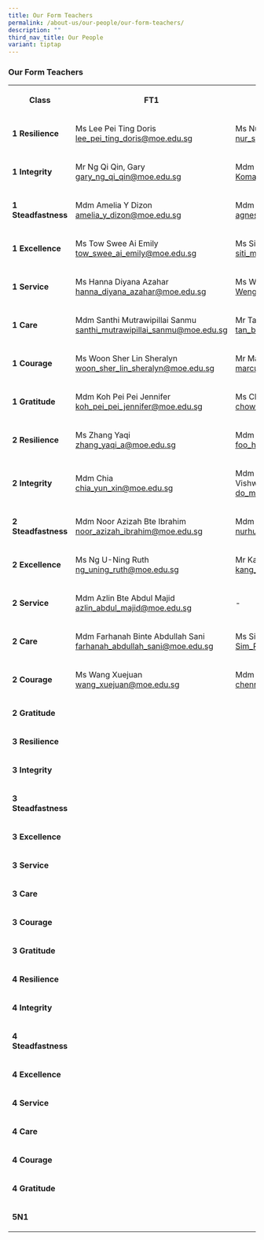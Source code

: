 ```yaml
---
title: Our Form Teachers
permalink: /about-us/our-people/our-form-teachers/
description: ""
third_nav_title: Our People
variant: tiptap
---
```

<h3>Our Form Teachers</h3>
<table style="minWidth: 75px">
<colgroup>
<col>
<col>
<col>
</colgroup>
<tbody>
<tr>
<th rowspan="1" colspan="1">
<p>Class</p>
</th>
<th rowspan="1" colspan="1">
<p>FT1</p>
</th>
<th rowspan="1" colspan="1">
<p>FT2</p>
</th>
</tr>
<tr>
<td rowspan="1" colspan="1">
<p><strong>1 Resilience</strong>
</p>
</td>
<td rowspan="1" colspan="1">
<p>Ms Lee Pei Ting Doris
<br><a href="lee_pei_ting_doris@moe.edu.sg" rel="noopener nofollow" target="_blank">lee_pei_ting_doris@moe.edu.sg</a>
</p>
</td>
<td rowspan="1" colspan="1">
<p>Ms Nur Syakira Binte Zamri
<br><a href="nur_syakira_zamri@moe.edu.sg" rel="noopener nofollow" target="_blank">nur_syakira_zamri@moe.edu.sg</a>
</p>
</td>
</tr>
<tr>
<td rowspan="1" colspan="1">
<p><strong>1 Integrity</strong>
</p>
</td>
<td rowspan="1" colspan="1">
<p>Mr Ng Qi Qin, Gary
<br><a href="gary_ng_qi_qin@moe.edu.sg" rel="noopener nofollow" target="_blank">gary_ng_qi_qin@moe.edu.sg</a>
</p>
</td>
<td rowspan="1" colspan="1">
<p>Mdm Komathy D/O Vayapuri
<br><a href="Komathy_Vayapuri@moe.edu.sg" rel="noopener nofollow" target="_blank">Komathy_Vayapuri@moe.edu.sg</a>
</p>
</td>
</tr>
<tr>
<td rowspan="1" colspan="1">
<p><strong>1 Steadfastness</strong>
</p>
</td>
<td rowspan="1" colspan="1">
<p>Mdm Amelia Y Dizon
<br><a href="amelia_y_dizon@moe.edu.sg" rel="noopener nofollow" target="_blank">amelia_y_dizon@moe.edu.sg</a>
</p>
</td>
<td rowspan="1" colspan="1">
<p>Mdm Agnes Lim Siew Mei
<br><a href="agnes_lim_siew_mei@moe.edu.sg" rel="noopener nofollow" target="_blank">agnes_lim_siew_mei@moe.edu.sg</a>
</p>
</td>
</tr>
<tr>
<td rowspan="1" colspan="1">
<p><strong>1 Excellence</strong>
</p>
</td>
<td rowspan="1" colspan="1">
<p>Ms Tow Swee Ai Emily
<br><a href="tow_swee_ai_emily@moe.edu.sg" rel="noopener nofollow" target="_blank">tow_swee_ai_emily@moe.edu.sg</a>
</p>
</td>
<td rowspan="1" colspan="1">
<p>Ms Siti Mariah Omar
<br><a href="mailto:siti_mariah_omar@moe.edu.sg" rel="noopener noreferrer nofollow" target="_blank">siti_mariah_omar@moe.edu.sg</a>
</p>
</td>
</tr>
<tr>
<td rowspan="1" colspan="1">
<p><strong>1 Service</strong>
</p>
</td>
<td rowspan="1" colspan="1">
<p>Ms Hanna Diyana Azahar
<br><a href="mailto:hanna_diyana_azahar@moe.edu.sg" rel="noopener noreferrer nofollow" target="_blank">hanna_diyana_azahar@moe.edu.sg</a>
</p>
</td>
<td rowspan="1" colspan="1">
<p>Ms Weng Xiaohong
<br><a href="Weng_Xiaohong@moe.edu.sg" rel="noopener nofollow" target="_blank">Weng_Xiaohong@moe.edu.sg</a>
</p>
</td>
</tr>
<tr>
<td rowspan="1" colspan="1">
<p><strong>1 Care</strong>
</p>
</td>
<td rowspan="1" colspan="1">
<p>Mdm Santhi Mutrawipillai Sanmu
<br><a href="mailto:santhi_mutrawipillai_sanmu@moe.edu.sg" rel="noopener noreferrer nofollow" target="_blank">santhi_mutrawipillai_sanmu@moe.edu.sg</a>
</p>
</td>
<td rowspan="1" colspan="1">
<p>Mr Tan Boon Seng
<br><a href="mailto:tan_boon_seng_a@moe.edu.sg" rel="noopener noreferrer nofollow" target="_blank">tan_boon_seng_a@moe.edu.sg</a>
</p>
</td>
</tr>
<tr>
<td rowspan="1" colspan="1">
<p><strong>1 Courage</strong>
</p>
</td>
<td rowspan="1" colspan="1">
<p>Ms Woon Sher Lin Sheralyn
<br><a href="mailto:woon_sher_lin_sheralyn@moe.edu.sg" rel="noopener noreferrer nofollow" target="_blank">woon_sher_lin_sheralyn@moe.edu.sg</a>
</p>
</td>
<td rowspan="1" colspan="1">
<p>Mr Marcus Lau Shao Yu
<br><a href="mailto:marcus_lau_shao_yu@moe.edu.sg" rel="noopener noreferrer nofollow" target="_blank">marcus_lau_shao_yu@moe.edu.sg</a>
</p>
</td>
</tr>
<tr>
<td rowspan="1" colspan="1">
<p><strong>1 Gratitude</strong>
</p>
</td>
<td rowspan="1" colspan="1">
<p>Mdm Koh Pei Pei Jennifer
<br><a href="mailto:koh_pei_pei_jennifer@moe.edu.sg" rel="noopener noreferrer nofollow" target="_blank">koh_pei_pei_jennifer@moe.edu.sg</a>
</p>
</td>
<td rowspan="1" colspan="1">
<p>Ms Chow Pei yan
<br><a href="mailto:chow_pei_yan@moe.edu.sg" rel="noopener noreferrer nofollow" target="_blank">chow_pei_yan@moe.edu.sg</a>
</p>
</td>
</tr>
<tr>
<td rowspan="1" colspan="1">
<p><strong>2 Resilience</strong>
</p>
</td>
<td rowspan="1" colspan="1">
<p>Ms Zhang Yaqi
<br><a href="mailto:zhang_yaqi_a@moe.edu.sg" rel="noopener noreferrer nofollow" target="_blank">zhang_yaqi_a@moe.edu.sg</a>
</p>
</td>
<td rowspan="1" colspan="1">
<p>Mdm Foo Hui Cheng
<br><a href="mailto: foo_hui_cheng_candee@moe.edu.sg" rel="noopener noreferrer nofollow" target="_blank"><u>foo_hui_cheng_candee@moe.edu.sg</u></a>
</p>
</td>
</tr>
<tr>
<td rowspan="1" colspan="1">
<p><strong>2 Integrity</strong>
</p>
</td>
<td rowspan="1" colspan="1">
<p>Mdm Chia
<br><a href="mailto: chia_yun_xin@moe.edu.sg" rel="noopener noreferrer nofollow" target="_blank"><u>chia_yun_xin@moe.edu.sg</u></a>
</p>
</td>
<td rowspan="1" colspan="1">
<p>Mdm Kasturi d/o Manoselvam (Mrs Vishwa)
<br><a href="do_manoselvam_kasturi@moe.edu.sg" rel="noopener nofollow" target="_blank"> do_manoselvam_kasturi@moe.edu.sg</a>
</p>
</td>
</tr>
<tr>
<td rowspan="1" colspan="1">
<p><strong>2 Steadfastness</strong>
</p>
</td>
<td rowspan="1" colspan="1">
<p>Mdm Noor Azizah Bte Ibrahim
<br><a href="noor_azizah_ibrahim@moe.edu.sg" rel="noopener nofollow" target="_blank"> noor_azizah_ibrahim@moe.edu.sg</a>
</p>
</td>
<td rowspan="1" colspan="1">
<p>Mdm Nurhumairah Bte Mohd Akip
<br><a href="nurhumairah_mohd_akip@moe.edu.sg" rel="noopener nofollow" target="_blank">nurhumairah_mohd_akip@moe.edu.sg</a>
</p>
</td>
</tr>
<tr>
<td rowspan="1" colspan="1">
<p><strong>2 Excellence</strong>
</p>
</td>
<td rowspan="1" colspan="1">
<p>Ms Ng U-Ning Ruth
<br><a href="ng_uning_ruth@moe.edu.sg" rel="noopener nofollow" target="_blank">ng_uning_ruth@moe.edu.sg</a>
</p>
</td>
<td rowspan="1" colspan="1">
<p>Mr Kang Yong Heng
<br><a href="kang_yong_heng@moe.edu.sg" rel="noopener nofollow" target="_blank">kang_yong_heng@moe.edu.sg</a>
</p>
</td>
</tr>
<tr>
<td rowspan="1" colspan="1">
<p><strong>2 Service</strong>
</p>
</td>
<td rowspan="1" colspan="1">
<p>Mdm Azlin Bte Abdul Majid
<br><a href="azlin_abdul_majid@moe.edu.sg" rel="noopener nofollow" target="_blank">azlin_abdul_majid@moe.edu.sg</a>
</p>
</td>
<td rowspan="1" colspan="1">
<p>-</p>
</td>
</tr>
<tr>
<td rowspan="1" colspan="1">
<p><strong>2 Care</strong>
</p>
</td>
<td rowspan="1" colspan="1">
<p>Mdm Farhanah Binte Abdullah Sani
<br><a href="farhanah_abdullah_sani@moe.edu.sg" rel="noopener nofollow" target="_blank">farhanah_abdullah_sani@moe.edu.sg</a>
</p>
</td>
<td rowspan="1" colspan="1">
<p>Ms Sim Pei Qi
<br><a href="Sim_Pei_Qi@moe.edu.sg" rel="noopener nofollow" target="_blank">Sim_Pei_Qi@moe.edu.sg</a>
</p>
</td>
</tr>
<tr>
<td rowspan="1" colspan="1">
<p><strong>2 Courage</strong>
</p>
</td>
<td rowspan="1" colspan="1">
<p>Ms Wang Xuejuan
<br><a href="wang_xuejuan@moe.edu.sg" rel="noopener nofollow" target="_blank">wang_xuejuan@moe.edu.sg</a>
</p>
</td>
<td rowspan="1" colspan="1">
<p>Mdm Chennakesavalu Sheela
<br><a href="chennakesavalu_sheela@moe.edu.sg" rel="noopener nofollow" target="_blank">chennakesavalu_sheela@moe.edu.sg</a>
</p>
</td>
</tr>
<tr>
<td rowspan="1" colspan="1">
<p><strong>2 Gratitude</strong>
</p>
</td>
<td rowspan="1" colspan="1">
<p></p>
</td>
<td rowspan="1" colspan="1">
<p></p>
</td>
</tr>
<tr>
<td rowspan="1" colspan="1">
<p><strong>3 Resilience</strong>
</p>
</td>
<td rowspan="1" colspan="1">
<p></p>
</td>
<td rowspan="1" colspan="1">
<p></p>
</td>
</tr>
<tr>
<td rowspan="1" colspan="1">
<p><strong>3 Integrity</strong>
</p>
</td>
<td rowspan="1" colspan="1">
<p></p>
</td>
<td rowspan="1" colspan="1">
<p></p>
</td>
</tr>
<tr>
<td rowspan="1" colspan="1">
<p><strong>3 Steadfastness</strong>
</p>
</td>
<td rowspan="1" colspan="1">
<p></p>
</td>
<td rowspan="1" colspan="1">
<p></p>
</td>
</tr>
<tr>
<td rowspan="1" colspan="1">
<p><strong>3 Excellence</strong>
</p>
</td>
<td rowspan="1" colspan="1">
<p></p>
</td>
<td rowspan="1" colspan="1">
<p></p>
</td>
</tr>
<tr>
<td rowspan="1" colspan="1">
<p><strong>3 Service</strong>
</p>
</td>
<td rowspan="1" colspan="1">
<p></p>
</td>
<td rowspan="1" colspan="1">
<p></p>
</td>
</tr>
<tr>
<td rowspan="1" colspan="1">
<p><strong>3 Care</strong>
</p>
</td>
<td rowspan="1" colspan="1">
<p></p>
</td>
<td rowspan="1" colspan="1">
<p></p>
</td>
</tr>
<tr>
<td rowspan="1" colspan="1">
<p><strong>3 Courage</strong>
</p>
</td>
<td rowspan="1" colspan="1">
<p></p>
</td>
<td rowspan="1" colspan="1">
<p></p>
</td>
</tr>
<tr>
<td rowspan="1" colspan="1">
<p><strong>3 Gratitude</strong>
</p>
</td>
<td rowspan="1" colspan="1">
<p></p>
</td>
<td rowspan="1" colspan="1">
<p></p>
</td>
</tr>
<tr>
<td rowspan="1" colspan="1">
<p><strong>4 Resilience</strong>
</p>
</td>
<td rowspan="1" colspan="1">
<p></p>
</td>
<td rowspan="1" colspan="1">
<p></p>
</td>
</tr>
<tr>
<td rowspan="1" colspan="1">
<p><strong>4 Integrity</strong>
</p>
</td>
<td rowspan="1" colspan="1">
<p></p>
</td>
<td rowspan="1" colspan="1">
<p></p>
</td>
</tr>
<tr>
<td rowspan="1" colspan="1">
<p><strong>4 Steadfastness</strong>
</p>
</td>
<td rowspan="1" colspan="1">
<p></p>
</td>
<td rowspan="1" colspan="1">
<p></p>
</td>
</tr>
<tr>
<td rowspan="1" colspan="1">
<p><strong>4 Excellence</strong>
</p>
</td>
<td rowspan="1" colspan="1">
<p></p>
</td>
<td rowspan="1" colspan="1">
<p></p>
</td>
</tr>
<tr>
<td rowspan="1" colspan="1">
<p><strong>4 Service</strong>
</p>
</td>
<td rowspan="1" colspan="1">
<p></p>
</td>
<td rowspan="1" colspan="1">
<p></p>
</td>
</tr>
<tr>
<td rowspan="1" colspan="1">
<p><strong>4 Care</strong>
</p>
</td>
<td rowspan="1" colspan="1">
<p></p>
</td>
<td rowspan="1" colspan="1">
<p></p>
</td>
</tr>
<tr>
<td rowspan="1" colspan="1">
<p><strong>4 Courage</strong>
</p>
</td>
<td rowspan="1" colspan="1">
<p></p>
</td>
<td rowspan="1" colspan="1">
<p></p>
</td>
</tr>
<tr>
<td rowspan="1" colspan="1">
<p><strong>4 Gratitude</strong>
</p>
</td>
<td rowspan="1" colspan="1">
<p></p>
</td>
<td rowspan="1" colspan="1">
<p></p>
</td>
</tr>
<tr>
<td rowspan="1" colspan="1">
<p><strong>5N1</strong>
</p>
</td>
<td rowspan="1" colspan="1">
<p></p>
</td>
<td rowspan="1" colspan="1">
<p></p>
</td>
</tr>
</tbody>
</table>
<p></p>